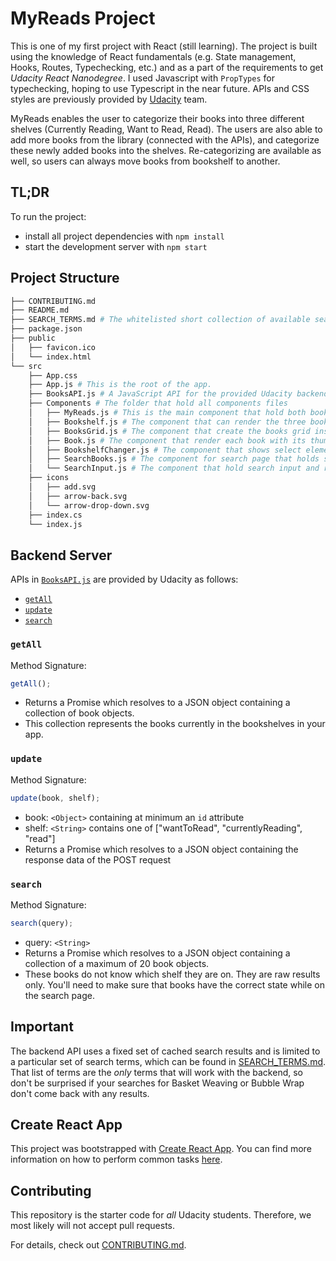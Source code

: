 # MyReads Project

This is one of my first project with React (still learning). The project is built using the knowledge of React fundamentals (e.g. State management, Hooks, Routes, Typechecking, etc.) and as a part of the requirements to get _Udacity React Nanodegree_. I used Javascript with `PropTypes` for typechecking, hoping to use Typescript in the near future. APIs and CSS styles are previously provided by [Udacity](www.udacity.com) team.

MyReads enables the user to categorize their books into three different shelves (Currently Reading, Want to Read, Read). The users are also able to add more books from the library (connected with the APIs), and categorize these newly added books into the shelves. Re-categorizing are available as well, so users can always move books from bookshelf to another.


## TL;DR

To run the project:

- install all project dependencies with `npm install`
- start the development server with `npm start`

## Project Structure

```bash
├── CONTRIBUTING.md
├── README.md
├── SEARCH_TERMS.md # The whitelisted short collection of available search terms.
├── package.json
├── public
│   ├── favicon.ico
│   └── index.html
└── src
    ├── App.css
    ├── App.js # This is the root of the app.
    ├── BooksAPI.js # A JavaScript API for the provided Udacity backend. Instructions for the methods are below.
    ├── Components # The folder that hold all components files
    │   ├── MyReads.js # This is the main component that hold both bookshelves and search page.
    │   ├── Bookshelf.js # The component that can render the three bookshelves, each with its books.
    │   ├── BooksGrid.js # The component that create the books grid inside the bookshelf.
    │   ├── Book.js # The component that render each book with its thumbnail and details.
    │   ├── BookshelfChanger.js # The component that shows select element for each book.
    │   ├── SearchBooks.js # The component for search page that holds search results as a book grid and the search input.
    │   └── SearchInput.js # The component that hold search input and run the actual search.
    ├── icons
    │   ├── add.svg
    │   ├── arrow-back.svg
    │   └── arrow-drop-down.svg
    ├── index.cs
    └── index.js
```

## Backend Server

APIs in [`BooksAPI.js`](src/BooksAPI.js) are provided by Udacity as follows:

- [`getAll`](#getall)
- [`update`](#update)
- [`search`](#search)

### `getAll`

Method Signature:

```js
getAll();
```

- Returns a Promise which resolves to a JSON object containing a collection of book objects.
- This collection represents the books currently in the bookshelves in your app.

### `update`

Method Signature:

```js
update(book, shelf);
```

- book: `<Object>` containing at minimum an `id` attribute
- shelf: `<String>` contains one of ["wantToRead", "currentlyReading", "read"]
- Returns a Promise which resolves to a JSON object containing the response data of the POST request

### `search`

Method Signature:

```js
search(query);
```

- query: `<String>`
- Returns a Promise which resolves to a JSON object containing a collection of a maximum of 20 book objects.
- These books do not know which shelf they are on. They are raw results only. You'll need to make sure that books have the correct state while on the search page.

## Important

The backend API uses a fixed set of cached search results and is limited to a particular set of search terms, which can be found in [SEARCH_TERMS.md](SEARCH_TERMS.md). That list of terms are the _only_ terms that will work with the backend, so don't be surprised if your searches for Basket Weaving or Bubble Wrap don't come back with any results.

## Create React App

This project was bootstrapped with [Create React App](https://github.com/facebook/create-react-app). You can find more information on how to perform common tasks [here](https://github.com/facebook/create-react-app/blob/main/packages/cra-template/template/README.md).

## Contributing

This repository is the starter code for _all_ Udacity students. Therefore, we most likely will not accept pull requests.

For details, check out [CONTRIBUTING.md](CONTRIBUTING.md).
